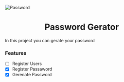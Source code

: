 ![Password](https://user-images.githubusercontent.com/62259770/97222747-96b29880-17ad-11eb-802f-f71ff22422fd.png)

<h1 align="center">Password Gerator</h1>

<p>In this project you can gerate your password</p>


### Features

- [ ] Register Users
- [x] Register Passaword
- [x] Gerenate Password
